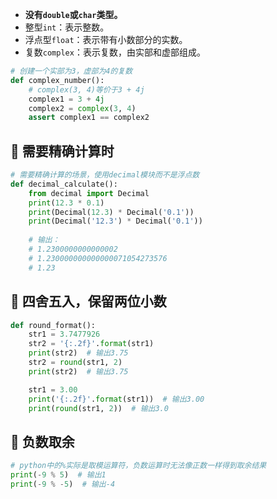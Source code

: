 - __没有`double`或`char`类型。__
- 整型`int`：表示整数。 
- 浮点型`float`：表示带有小数部分的实数。 
- 复数`complex`：表示复数，由实部和虚部组成。

```python
# 创建一个实部为3，虚部为4的复数
def complex_number():
    # complex(3, 4)等价于3 + 4j
    complex1 = 3 + 4j
    complex2 = complex(3, 4)
    assert complex1 == complex2
```

## 📌 需要精确计算时

```python
# 需要精确计算的场景，使用decimal模块而不是浮点数
def decimal_calculate():
    from decimal import Decimal
    print(12.3 * 0.1)
    print(Decimal(12.3) * Decimal('0.1'))
    print(Decimal('12.3') * Decimal('0.1'))
    
    # 输出：
    # 1.2300000000000002
    # 1.230000000000000071054273576
    # 1.23
```

## 📌 四舍五入，保留两位小数

```python
def round_format():
    str1 = 3.7477926
    str2 = '{:.2f}'.format(str1)
    print(str2)  # 输出3.75
    str2 = round(str1, 2)
    print(str2)  # 输出3.75

    str1 = 3.00
    print('{:.2f}'.format(str1))  # 输出3.00
    print(round(str1, 2))  # 输出3.0
```

## 📌 负数取余

```python
# python中的%实际是取模运算符，负数运算时无法像正数一样得到取余结果
print(-9 % 5)  # 输出1
print(-9 % -5)  # 输出-4
```

